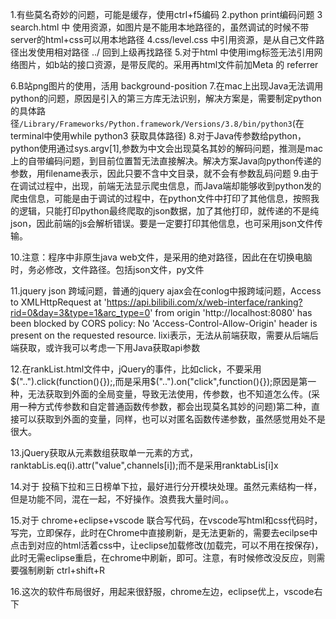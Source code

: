 1.有些莫名奇妙的问题，可能是缓存，使用ctrl+f5编码
2.python print编码问题
3 search.html 中 使用资源，如图片是不能用本地路径的，虽然调试的时候不带server的html+css可以用本地路径
4.css/level.css 中引用资源，是从自己文件路径出发使用相对路径 ../ 回到上级再找路径
5.对于html 中使用img标签无法引用网络图片，如b站的接口资源，是带反爬的。采用再html文件前加Meta 的 referrer <meta name="referrer" content="no-referrer">

6.B站png图片的使用，活用 background-position
7.在mac上出现Java无法调用python的问题，原因是引入的第三方库无法识别，解决方案是，需要制定python的具体路径`/Library/Frameworks/Python.framework/Versions/3.8/bin/python3`(在terminal中使用while python3 获取具体路径)
8.对于Java传参数给python，python使用通过sys.argv[1],参数为中文会出现莫名其妙的解码问题，推测是mac上的自带编码问题，到目前位置暂无法直接解决。解决方案Java向python传递的参数，用filename表示，因此只要不含中文目录，就不会有参数乱码问题
9.由于在调试过程中，出现，前端无法显示爬虫信息，而Java端却能够收到python发的爬虫信息，可能是由于调试的过程中，在python文件中打印了其他信息，按照我的逻辑，只能打印python最终爬取的json数据，加了其他打印，就传递的不是纯json，因此前端的js会解析错误。要是一定要打印其他信息，也可采用json文件传输。

10.注意：程序中非原生java web文件，是采用的绝对路径，因此在在切换电脑时，务必修改，文件路径。包括json文件，py文件

11.jquery json 跨域问题，普通的jquery ajax会在conlog中报跨域问题，Access to XMLHttpRequest at 'https://api.bilibili.com/x/web-interface/ranking?rid=0&day=3&type=1&arc_type=0' from origin 'http://localhost:8080' has been blocked by CORS policy: No 'Access-Control-Allow-Origin' header is present on the requested resource.
lixi表示，无法从前端获取，需要从后端后端获取，或许我可以考虑一下用Java获取api参数

12.在rankList.html文件中，jQuery的事件，比如click，不要采用$("..").click(function(){});,而是采用$("..").on("click",function(){});原因是第一种，无法获取到外面的全局变量，导致无法使用，传参数，也不知道怎么传。(采用一种方式传参数和自定普通函数传参数，都会出现莫名其妙的问题)第二种，直接可以获取到外面的变量，同样，也可以对匿名函数传递参数，虽然感觉用处不是很大。

13.jQuery获取从元素数组获取单一元素的方式，ranktabLis.eq(i).attr("value",channels[i]);而不是采用ranktabLis[i]x

14.对于 投稿下拉和三日榜单下拉，最好进行分开模块处理。虽然元素结构一样，但是功能不同，混在一起，不好操作。浪费我大量时间。。

15.对于 chrome+eclipse+vscode 联合写代码，在vscode写html和css代码时，写完，立即保存，此时在Chrome中直接刷新，是无法更新的，需要去ecilpse中点击到对应的html活着css中，让eclipse加载修改(加载完，可以不用在按保存)，此时无需eclipse重启，在chrome中刷新，即可。注意，有时候修改没反应，则需要强制刷新 ctrl+shift+R

16.这次的软件布局很好，用起来很舒服，chrome左边，eclipse优上，vscode右下
